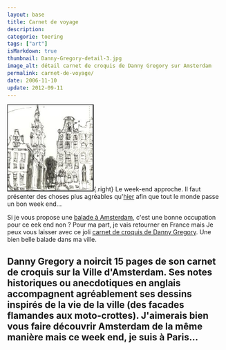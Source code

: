 ```yaml
---
layout: base
title: Carnet de voyage
description: 
categorie: toering
tags: ["art"]
isMarkdown: true
thumbnail: Danny-Gregory-detail-3.jpg
image_alt: détail carnet de croquis de Danny Gregory sur Amsterdam
permalink: carnet-de-voyage/
date: 2006-11-10
update: 2012-09-11
---
```




![détail carnet de croquis de Danny Gregory sur Amsterdam](Danny-Gregory-detail-3.jpg){.right}
Le week-end approche. Il faut présenter des choses plus agréables qu'[hier](/incident-diplomatique) afin que tout le monde passe un bon week end...

Si je vous propose une [balade à Amsterdam](/week-end-ensolleille), c'est une bonne occupation pour ce eek end non ? Pour ma part, je vais retourner en France mais Je peux vous laisser avec ce joli [carnet de croquis de Danny Gregory](http://www.dannygregory.com/Amsterdam/index.html). Une bien belle balade dans ma ville.

**Danny Gregory** a noircit 15 pages de son carnet de croquis sur la Ville d'Amsterdam. Ses notes historiques ou anecdotiques en anglais accompagnent agréablement ses dessins inspirés de la vie de la ville (des facades flamandes aux moto-crottes). J'aimerais bien vous faire découvrir Amsterdam de la même manière mais ce week end, je suis à Paris...
---